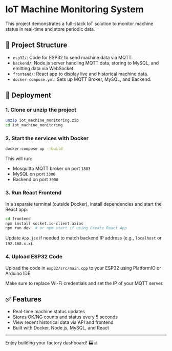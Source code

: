 
# IoT Machine Monitoring System

This project demonstrates a full-stack IoT solution to monitor machine status in real-time and store periodic data.

## 🧱 Project Structure
- `esp32/`: Code for ESP32 to send machine data via MQTT.
- `backend/`: Node.js server handling MQTT data, storing to MySQL, and emitting data via WebSocket.
- `frontend/`: React app to display live and historical machine data.
- `docker-compose.yml`: Sets up MQTT Broker, MySQL, and Backend.

## 🚀 Deployment

### 1. Clone or unzip the project
```bash
unzip iot_machine_monitoring.zip
cd iot_machine_monitoring
```

### 2. Start the services with Docker
```bash
docker-compose up --build
```

This will run:
- Mosquitto MQTT broker on port `1883`
- MySQL on port `3306`
- Backend on port `3000`

### 3. Run React Frontend
In a separate terminal (outside Docker), install dependencies and start the React app:

```bash
cd frontend
npm install socket.io-client axios
npm run dev  # or npm start if using Create React App
```

Update `App.jsx` if needed to match backend IP address (e.g., `localhost` or `192.168.x.x`).

### 4. Upload ESP32 Code
Upload the code in `esp32/src/main.cpp` to your ESP32 using PlatformIO or Arduino IDE.

Make sure to replace Wi-Fi credentials and set the IP of your MQTT server.

## ✅ Features
- Real-time machine status updates
- Stores OK/NG counts and status every 5 seconds
- View recent historical data via API and frontend
- Built with Docker, Node.js, MySQL, and React

---
Enjoy building your factory dashboard! 🏭📊
